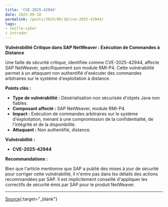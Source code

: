 ```yaml
---
title: 'CVE-2025-42944'
date: 2025-09-10
permalink: /posts/2025/09/10/cve-2025-42944/
tags:
- veille-cyber
- intruder
---
```

**Vulnérabilité Critique dans SAP NetWeaver : Exécution de Commandes à Distance**

Une faille de sécurité critique, identifiée comme CVE-2025-42944, affecte SAP NetWeaver, spécifiquement son module RMI-P4. Cette vulnérabilité permet à un attaquant non authentifié d'exécuter des commandes arbitraires sur le système d'exploitation à distance.

**Points clés :**

*   **Type de vulnérabilité :** Désérialisation non sécurisée d'objets Java non fiables.
*   **Composant affecté :** SAP NetWeaver, module RMI-P4.
*   **Impact :** Exécution de commandes arbitraires sur le système d'exploitation, menant à une compromission de la confidentialité, de l'intégrité et de la disponibilité.
*   **Attaquant :** Non authentifié, distance.

**Vulnérabilité :**

*   **CVE-2025-42944**

**Recommandations :**

Bien que l'article mentionne que SAP a publié des mises à jour de sécurité pour corriger cette vulnérabilité, il n'entre pas dans les détails des actions recommandées par SAP. Il est implicitement conseillé d'appliquer les correctifs de sécurité émis par SAP pour le produit NetWeaver.

---
[Source](https://cvemon.intruder.io/cves/CVE-2025-42944){:target="_blank"}
